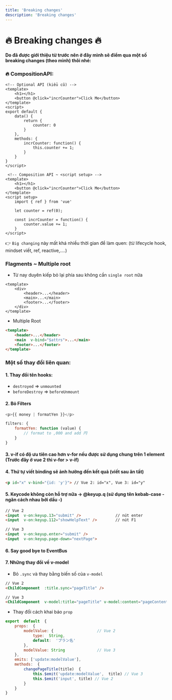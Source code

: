 ```yaml
---
title: 'Breaking changes'
description: 'Breaking changes'
---
```


# :fire: Breaking changes :fire:
#### Do đã được giới thiệu từ trước nên ở đây mình sẽ điểm qua một số **breaking changes** (theo mình) thôi nhé:

### :fire: CompositionAPI:
```vue
<!-- Optional API (kiểu cũ) -->
<template>
    <h1></h1>
    <button @click="incrCounter">Click Me</button>
</template>
<script>
export default {
    data() {
        return {
            counter: 0
        }
    },
    methods: {
        incrCounter: function() {
            this.counter += 1;
        }
    }
}
</script>

 <!-- Composition API ~ <script setup> -->
<template>
    <h1></h1>
    <button @click="incrCounter">Click Me</button>
</template>
<script setup>
    import { ref } from 'vue'

    let counter = ref(0);

    const incrCounter = function() {
        counter.value += 1;
    }
</script>
```
:point_right:  `Big changing` này mất khá nhiều thời gian để làm quen: (từ lifecycle hook, mindset viết, ref, reactive,....)
### Flagments ~ Multiple root
- Từ nay duyên kiếp bỏ lại phía sau không cần `single root` nữa
```vue
<template>
	<div>  
		<header>...</header>
		<main>...</main>
		<footer>...</footer>
	</div>
</template>
```
- Multiple Root
```html
<template>
	<header>...</header>
	<main  v-bind="$attrs">...</main>
	<footer>...</footer>  
</template>
```
### Một số thay đổi liên quan:
#### 1. Thay đổi tên hooks:
- `destroyed` => `unmounted`
- `beforeDestroy` => `beforeUnmount`
####  2. Bỏ **Filters**
```javascript
<p>{{ money | formatYen }}</p>

filters: {  
	formatYen: function (value) {  
		// format to ,000 and add 円
	}
}
```
#### 3. **v-if** có độ ưu tiên cao hơn **v-for** nếu được sử dụng chung trên 1 element (Trước đây ở vue 2 thì **v-for** > **v-if**)
#### 4. Thứ tự viết **binding** sẽ ảnh hưởng đến kết quả (viết sau ăn tất)
```html
<p id="x" v-bind="{id: 'y'}"> // Vue 2: id="x", Vue 3: id="y"
```
#### 5. **Keycode** không còn hỗ trợ nữa -> @keyup.q (sử dụng tên **kebab-case** - ngăn cách nhau bởi dấu -)
```html
// Vue 2
<input  v-on:keyup.13="submit" /> 				// nút enter
<input  v-on:keyup.112="showHelpText" /> 		// nút F1

// Vue 3
<input  v-on:keyup.enter="submit" />
<input  v-on:keyup.page-down="nextPage">
```
#### 6. Say good bye to **EventBus**
#### 7. Những thay đổi về **v-model**
+ Bỏ `.sync` và thay bằng biến số của `v-model`
```html
// Vue 2
<ChildComponent  :title.sync="pageTitle" />

// Vue 3
<ChildComponent  v-model:title="pageTitle" v-model:content="pageContent" />
```
+ Thay đổi cách khai báo `prop`

```javascript
export  default  {  
	props:  {
		modelValue: { 					// Vue 2
			type:  String,
			default:  'プラン名'
		},
		modelValue: String 				// Vue 3
	},  
	emits: ['update:modelValue'],
	methods:  {  
		changePageTitle(title)  {
			this.$emit('update:modelValue',  title) // Vue 3
			this.$emit('input', title) // Vue 2
		}
	}  
}
```
	